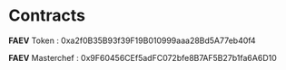 # Contracts

**FAEV** Token : 0xa2f0B35B93f39F19B010999aaa28Bd5A77eb40f4

**FAEV** Masterchef : 0x9F60456CEf5adFC072bfe8B7AF5B27b1fa6A6D10




